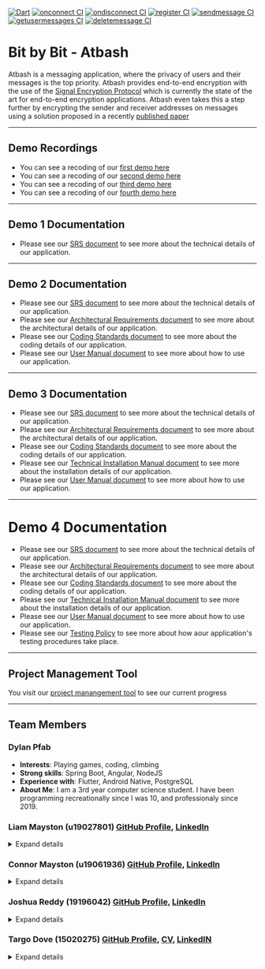 [![Dart](https://github.com/COS301-SE-2021/Atbash/actions/workflows/flutter.yml/badge.svg)](https://github.com/COS301-SE-2021/Atbash/actions/workflows/flutter.yml)
[![onconnect CI](https://github.com/COS301-SE-2021/Atbash/actions/workflows/onconnect.yml/badge.svg)](https://github.com/COS301-SE-2021/Atbash/actions/workflows/onconnect.yml)
[![ondisconnect CI](https://github.com/COS301-SE-2021/Atbash/actions/workflows/ondisconnect.yml/badge.svg)](https://github.com/COS301-SE-2021/Atbash/actions/workflows/ondisconnect.yml)
[![register CI](https://github.com/COS301-SE-2021/Atbash/actions/workflows/register.yml/badge.svg)](https://github.com/COS301-SE-2021/Atbash/actions/workflows/register.yml)
[![sendmessage CI](https://github.com/COS301-SE-2021/Atbash/actions/workflows/sendmessage.yml/badge.svg)](https://github.com/COS301-SE-2021/Atbash/actions/workflows/sendmessage.yml)
[![getusermessages CI](https://github.com/COS301-SE-2021/Atbash/actions/workflows/getusermessages.yml/badge.svg)](https://github.com/COS301-SE-2021/Atbash/actions/workflows/getusermessages.yml)
[![deletemessage CI](https://github.com/COS301-SE-2021/Atbash/actions/workflows/deletemessage.yml/badge.svg)](https://github.com/COS301-SE-2021/Atbash/actions/workflows/deletemessage.yml)

# Bit by Bit - Atbash
Atbash is a messaging application, where the privacy of users and their messages is the top priority. Atbash provides end-to-end encryption with the use of the [Signal Encryption Protocol](https://signal.org/docs/) which is currently the state of the art for end-to-end encryption applications. Atbash even takes this a step further by encrypting the sender and receiver addresses on messages using a solution proposed in a recently [published paper](https://cs-people.bu.edu/kaptchuk/publications/ndss21.pdf)

---
## Demo Recordings

- You can see a recoding of our [first demo here](https://drive.google.com/file/d/1DMy0GptLXR87wrKEufVdGTTObUrbgjsH/view?usp=sharing) 
- You can see a recoding of our [second demo here](https://drive.google.com/file/d/18Cx_5pkdIHKp1ZRApT2W2jsCBklKNL1c/view?usp=sharing) 
- You can see a recoding of our [third demo here](https://1drv.ms/v/s!ArtWCXK1UVHqguoButdH9j2d3wSSMg)
- You can see a recoding of our [fourth demo here](https://1drv.ms/u/s!ArtWCXK1UVHqgvA-3sJYhwoKB9KcIw?e=8gQ43V)

---
## Demo 1 Documentation

- Please see our [SRS document](/Documentation/Demo1/Atbash_SRS.pdf) to see more about the technical details of our application.

---
## Demo 2 Documentation

- Please see our [SRS document](/Documentation/Demo2/SRS_Demo2.pdf) to see more about the technical details of our application.
- Please see our [Architectural Requirements document](/Documentation/Demo2/Architectural_Requirements.pdf) to see more about the architectural details of our application.
- Please see our [Coding Standards document](/Documentation/Demo2/Coding_Standards.pdf) to see more about the coding details of our application.
- Please see our [User Manual document](/Documentation/Demo2/User_Manual.pdf) to see more about how to use our application.

---
## Demo 3 Documentation

- Please see our [SRS document](/Documentation/Demo3/SRS.pdf) to see more about the technical details of our application.
- Please see our [Architectural Requirements document](/Documentation/Demo3/Architectural_Requirements.pdf) to see more about the architectural details of our application.
- Please see our [Coding Standards document](/Documentation/Demo3/Coding_Standards.pdf) to see more about the coding details of our application.
- Please see our [Technical Installation Manual document](/Documentation/Demo3/Technical_Installation_Manual.pdf) to see more about the installation details of our application.
- Please see our [User Manual document](/Documentation/Demo3/User_Manual.pdf) to see more about how to use our application.

---
# Demo 4 Documentation

- Please see our [SRS document](/Documentation/Demo4/Atbash_SRS.pdf) to see more about the technical details of our application.
- Please see our [Architectural Requirements document](/Documentation/Demo4/Atbash_Architectural_Requirements.pdf) to see more about the architectural details of our application.
- Please see our [Coding Standards document](/Documentation/Demo4/Atbash_Coding_Standards.pdf) to see more about the coding details of our application.
- Please see our [Technical Installation Manual document](/Documentation/Demo4/Atbash_Technical_Installations_Manual.pdf) to see more about the installation details of our application.
- Please see our [User Manual document](/Documentation/Demo4/Atbash_User_Manual.pdf) to see more about how to use our application.
- Please see our [Testing Policy](/Documentation/Demo4/Atbash_Testing_Policy.pdf) to see more about how aour application's testing procedures take place.

---
## Project Management Tool

You visit our [project manangement tool](https://github.com/COS301-SE-2021/Atbash/projects/1) to see our current progress

---
## Team Members

### Dylan Pfab
- __Interests__: Playing games, coding, climbing
- __Strong skills__: Spring Boot, Angular, NodeJS
- __Experience with__: Flutter, Android Native, PostgreSQL
- __About Me__:
  I am a 3rd year computer science student. I have been programming recreationally since I was 10, and professionaly since 2019.

### Liam Mayston (u19027801) [GitHub Profile](https://github.com/Blackbird0911), [LinkedIn](https://www.linkedin.com/in/liam-mayston-a28a1020b/) <br>

<details><summary>Expand details</summary> 
  
- __Interests__: Playing games, coding
- __Strong skills__: Java
- __Experience with__: Springboot, C++, JavaScript, NodeJS, PHP, SQL, Assembly
- __Attitudes__: Hard working
- __About Me__: 
  I am a 3rd year Computer Science student. I have been coding since highschool and my project/work experience is only limited to university at the moment. I enjoy spending time with the boys and playing games. 

</details>

### Connor Mayston (u19061936) [GitHub Profile](https://github.com/Josh-Reddy), [LinkedIn](https://www.linkedin.com/in/joshua-christopher-reddy-a59018210/) <br> 

<details><summary>Expand details</summary> 
  
- __Interests__: Playing games, coding, spending time with friends
- __Strong skills__: Java
- __Experience with__: Springboot, C++, JavaScript, NodeJS, PHP, SQL, Assembly
- __Attitudes__: Creative, patient and friendly
- __About Me__: 
  I am a 3rd year Computer Science student. I have been coding since highschool and my project/work experience is only limited to university at the moment. I enjoy spending time with the boys and playing games. 

</details>

### Joshua Reddy (19196042) [GitHub Profile](https://github.com/Josh-Reddy), [LinkedIn](https://www.linkedin.com/in/joshua-christopher-reddy-a59018210/)

<details><summary>Expand details</summary>
  
- __Interests__: Playing games, coding, spending time with friends
- __Strong skills__: Java
- __Experience with__: Springboot, C++, JavaScript, NodeJS, PHP, SQL, Assembly
- __Attitudes__: Creative, patient and friendly
- __About Me__: 
  I am a 3rd year BIT student. I have been coding since highschool and my project/work experience is only limited to university at the moment. I enjoy spending time with the boys and playing games. 

</details>

### Targo Dove (15020275) [GitHub Profile](https://github.com/TargoDove), [CV](Documentation/CVS/Targo.pdf), [LinkedIN](https://www.linkedin.com/in/targodove/)

<details><summary>Expand details</summary>
  
- __Interests__: Technology, Coding, Gaming, Electronics, Reading
- __Skills__: Java & Springboot, C++, Python, JavaScript, PHP, SQL, NodeJS, React, Assembly, Web development, Android
- __Projects__: 
  - WeMingle app: Started a company and created an app to revolutionize the way people meet
  - Final Year Electronic Engineering Project: Designed and developed a remote-controled Segway like vehicle
- __Previous work experience__:
  - Vacation Work at 5DT, January 2021
  - Vacation Work at Hensoldt Optronics, January 2019
  - Vacation Work at Denel Aeronautics, December 2018
  - Vacation Work at Nanoteq, July 2017
  - Vacation Work at 5DT, January 2021
- __Attitudes__: Ambitious, Creative, Curious and Passionate about solving problems through technology
- __About Me__: 
  I am a 3rd year Computer Science student and Electronic Engineering graduate. I am a problem solver at heart with a passion for code. I am a quick study and enjoy learning new skills and technologies. My experience is not only limited to university projects but extends into the business world as well. Since having an idea in second year, I have created a team and company, won support and funding, developed, tested and launched an app along with a supporting marketing campaign. My projects and the work I’ve done for companies has mostly been more engineering related.

</details>

